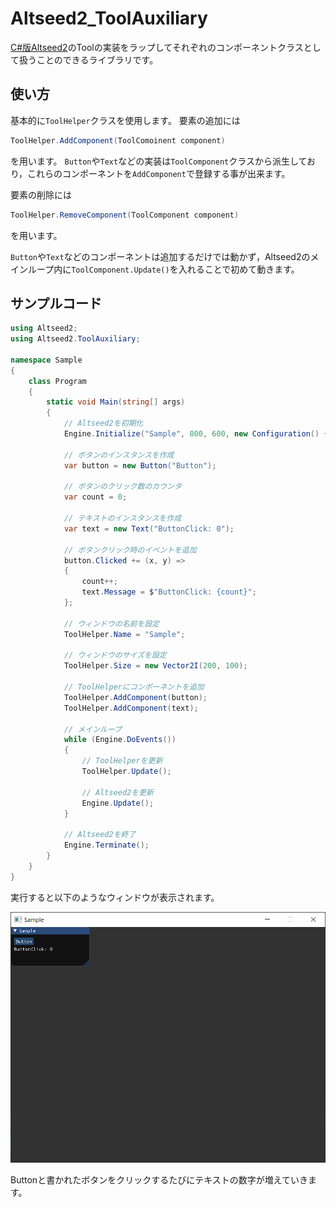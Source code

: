 # Altseed2_ToolAuxiliary

[C#版Altseed2](https://github.com/altseed/Altseed2-csharp)のToolの実装をラップしてそれぞれのコンポーネントクラスとして扱うことのできるライブラリです。

## 使い方

基本的に`ToolHelper`クラスを使用します。
要素の追加には

```cs
ToolHelper.AddComponent(ToolComoinent component)
```

を用います。
`Button`や`Text`などの実装は`ToolComponent`クラスから派生しており，これらのコンポーネントを`AddComponent`で登録する事が出来ます。

要素の削除には
```cs
ToolHelper.RemoveComponent(ToolComponent component)
```

を用います。

`Button`や`Text`などのコンポーネントは追加するだけでは動かず，Altseed2のメインループ内に`ToolComponent.Update()`を入れることで初めて動きます。

## サンプルコード

```cs
using Altseed2;
using Altseed2.ToolAuxiliary;

namespace Sample
{
    class Program
    {
        static void Main(string[] args)
        {
            // Altseed2を初期化
            Engine.Initialize("Sample", 800, 600, new Configuration() { ToolEnabled = true });

            // ボタンのインスタンスを作成
            var button = new Button("Button");

            // ボタンのクリック数のカウンタ
            var count = 0;

            // テキストのインスタンスを作成
            var text = new Text("ButtonClick: 0");

            // ボタンクリック時のイベントを追加
            button.Clicked += (x, y) =>
            {
                count++;
                text.Message = $"ButtonClick: {count}";
            };

            // ウィンドウの名前を設定
            ToolHelper.Name = "Sample";

            // ウィンドウのサイズを設定
            ToolHelper.Size = new Vector2I(200, 100);

            // ToolHelperにコンポーネントを追加
            ToolHelper.AddComponent(button);
            ToolHelper.AddComponent(text);

            // メインループ
            while (Engine.DoEvents())
            {
                // ToolHelperを更新
                ToolHelper.Update();

                // Altseed2を更新
                Engine.Update();
            }

            // Altseed2を終了
            Engine.Terminate();
        }
    }
}
```

実行すると以下のようなウィンドウが表示されます。

![SampleImage](Image/Sample.png)

Buttonと書かれたボタンをクリックするたびにテキストの数字が増えていきます。